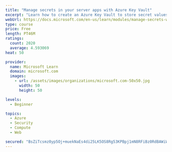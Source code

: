 ```yaml
---
title: "Manage secrets in your server apps with Azure Key Vault"
excerpt: "Learn how to create an Azure Key Vault to store secret values and how to enable secure access to the vault."
webUrl: https://docs.microsoft.com/en-us/learn/modules/manage-secrets-with-azure-key-vault/
type: course
price: Free
length: PT46M
ratings:
  count: 2020
  average: 4.593069
heat: 50

provider:
  name: Microsoft Learn
  domain: microsoft.com
  images:
    - url: /assets/images/organizations/microsoft.com-50x50.jpg
      width: 50
      height: 50

levels:
  - Beginner

topics:
  - Azure
  - Security
  - Compute
  - Web

secured: "BsZiTcsmz0yp5Oj+muekNaEs4di25LK5OS8Rg53KPBpj1mN8RFiBz0RdBAWiWlDunAdsiKmfrw6wok3pDpzehqSY2PEIafgWrInYS49zA+pnRPFUENR6JvnSLTAwBPmnYTfQAZe9bKZIzEdf0rFJ2ycsrin6E6ewarnLnyP2LKJZFfHS9Eejqhxs5M5yINlF6B+4dlrIFE8M1GNulyKu/wdQXGe8kNy504FWEcJpnZCZQXtatyGBu920xqkd1ZGSS/DvQGj4Mh61yFYoG4e6XPRW/mZnBDoqQLz0FF1033EsNyAoWlG20WK7jy6+rJlDzGF7vNIIUVIy43s4sVzw5+46nf5mtZW24USPmJXnZBuIlZRNee+GkLTJAdQXOI1e27bgEuIFBTYoGUPsT32vA2LAfUTDvpbwP+BAIMQHxAE=;PDWtoe2ldo3CvFlFICK4rA=="
---
```


